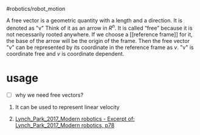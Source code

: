 #robotics/robot_motion 

A free vector is a geometric quantity with a length and a direction. It is denoted as "v"  Think of it as an arrow in $R^n$. It is called “free” because it is not necessarily rooted anywhere. If we choose a [[reference frame]] for it, the base of the arrow will be the origin of the frame. Then the free vector "v" can be represented by its coordinate in the reference frame as $v$. "v" is coordinate free and $v$ is coordinate dependent.

# usage

- [ ] why we need free vectors? 

1. It can be used to represent linear velocity




1. [Lynch_Park_2017_Modern robotics - Excerpt of: Lynch_Park_2017_Modern robotics, p78](lt://open/mcT-ORrMkUGTPeGXf60zCg)
